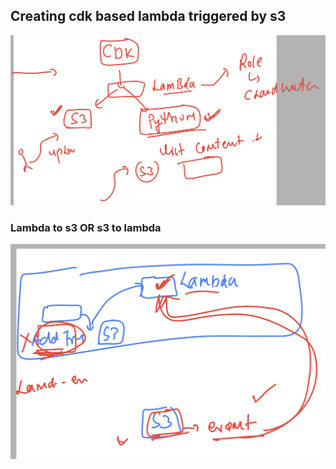 ## Creating cdk based lambda triggered by s3 

<img src="demo1.png">


### Lambda to s3  OR s3 to lambda 

<img src="demo2.png">

